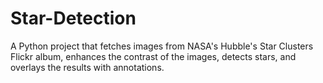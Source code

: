 # Star-Detection
A Python project that fetches images from NASA's Hubble's Star Clusters Flickr album, enhances the contrast of the images, detects stars, and overlays the results with annotations.
